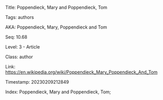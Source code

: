 Title:  Poppendieck, Mary and Poppendieck, Tom

Tags:   authors

AKA:    Poppendieck, Mary, Poppendieck and Tom

Seq:    10.68

Level:  3 - Article

Class:  author

Link:   https://en.wikipedia.org/wiki/Poppendieck_Mary_Poppendieck_And_Tom

Timestamp: 20230209212849

Index:  Poppendieck, Mary and Poppendieck, Tom; 

